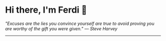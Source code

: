 <h1>Hi there, I'm Ferdi 👋</h1>

<p><em>
  "Excuses are the lies you convince yourself are true to avoid proving you are worthy of the gift you were given." — Steve Harvey
</em></p>

---

